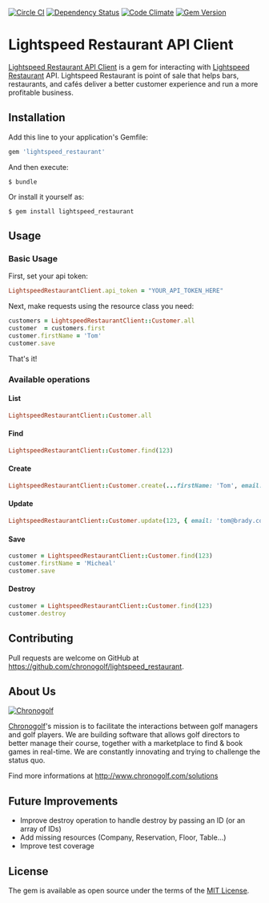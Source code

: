 [![Circle CI](https://circleci.com/gh/chronogolf/lightspeed_restaurant.svg?style=shield&circle-token=94ebc6c7495f5c0bbf9f6a89526395306f223b7e)](https://circleci.com/gh/chronogolf/lightspeed_restaurant) [![Dependency Status](https://gemnasium.com/chronogolf/lightspeed_restaurant.svg)](https://gemnasium.com/chronogolf/lightspeed_restaurant) [![Code Climate](https://codeclimate.com/github/chronogolf/lightspeed_restaurant/badges/gpa.svg)](https://codeclimate.com/github/chronogolf/lightspeed_restaurant) [![Gem Version](https://badge.fury.io/rb/lightspeed_restaurant.svg)](https://badge.fury.io/rb/lightspeed_restaurant)

# Lightspeed Restaurant API Client

[Lightspeed Restaurant API Client](https://github.com/chronogolf/lightspeed_restaurant) is a gem for interacting with [Lightspeed Restaurant](https://www.lightspeedhq.com/products/restaurant/) API.
Lightspeed Restaurant is point of sale that helps bars, restaurants, and cafés deliver a better customer experience and run a more profitable business.

## Installation

Add this line to your application's Gemfile:

```ruby
gem 'lightspeed_restaurant'
```

And then execute:

    $ bundle

Or install it yourself as:

    $ gem install lightspeed_restaurant

## Usage

### Basic Usage

First, set your api token:
```ruby
LightspeedRestaurantClient.api_token = "YOUR_API_TOKEN_HERE"
```
Next, make requests using the resource class you need:
```ruby
customers = LightspeedRestaurantClient::Customer.all
customer  = customers.first
customer.firstName = 'Tom'
customer.save
```
That's it!

### Available operations

#### List

```ruby
LightspeedRestaurantClient::Customer.all
```

#### Find
```ruby
LightspeedRestaurantClient::Customer.find(123)
```

#### Create
```ruby
LightspeedRestaurantClient::Customer.create(...firstName: 'Tom', email: 'tom@brady.com'...)
```

#### Update
```ruby
LightspeedRestaurantClient::Customer.update(123, { email: 'tom@brady.com' })
```

#### Save
```ruby
customer = LightspeedRestaurantClient::Customer.find(123)
customer.firstName = 'Micheal'
customer.save
```

#### Destroy
```ruby
customer = LightspeedRestaurantClient::Customer.find(123)
customer.destroy
```

## Contributing

Pull requests are welcome on GitHub at https://github.com/chronogolf/lightspeed_restaurant.

## About Us
[![Chronogolf][crest]](http://www.chronogolf.com)

[Chronogolf](http://www.chronogolf.com)'s mission is to facilitate the interactions between golf managers and golf players. We are building software that allows golf directors to better manage their course, together with a marketplace to find & book games in real-time. We are constantly innovating and trying to challenge the status quo.

Find more informations at http://www.chronogolf.com/solutions

## Future Improvements
- Improve destroy operation to handle destroy by passing an ID (or an array of IDs)
- Add missing resources (Company, Reservation, Floor, Table...)
- Improve test coverage

## License

The gem is available as open source under the terms of the [MIT License](http://opensource.org/licenses/MIT).

[crest]: https://d2gn4xht817m0g.cloudfront.net/p/product_screenshots/images/original/000/614/797/614797-f3db0c404af118f18f765c51e9be9a44dda57875.png?1447183798
